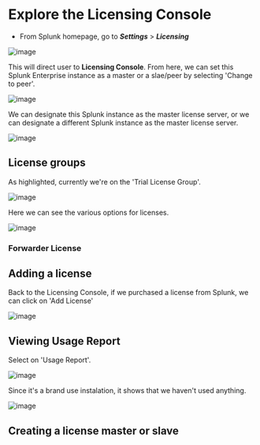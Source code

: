 # Explore the Licensing Console

- From Splunk homepage, go to ***Settings*** > ***Licensing***

![image](https://github.com/user-attachments/assets/303312db-3a79-4eef-ac33-44f5d3c20966)

This will direct user to **Licensing Console**. From here, we can set this Splunk Enterprise instance as a master or a slae/peer by selecting 'Change to peer'.

![image](https://github.com/user-attachments/assets/b2e9b607-a75b-472b-a037-e592ce7c4949)

We can designate this Splunk instance as the master license server, or we can designate a different Splunk instance as the master license server.

![image](https://github.com/user-attachments/assets/9508eb33-f61e-4928-95da-47430bb8c79d)

## License groups

As highlighted, currently we're on the 'Trial License Group'.

![image](https://github.com/user-attachments/assets/319fc693-3649-48c2-b49c-0a6e269a4302)

Here we can see the various options for licenses.

![image](https://github.com/user-attachments/assets/1261fe89-6a0e-4aaa-a5f8-9a7df3cec6a5)


### Forwarder License

## Adding a license

Back to the Licensing Console, if we purchased a license from Splunk, we can click on 'Add License' 

![image](https://github.com/user-attachments/assets/91d08fbb-1d61-4dd2-987a-124cc2bbfeb3)

## Viewing Usage Report

Select on 'Usage Report'. 

![image](https://github.com/user-attachments/assets/cd0366eb-99ec-4928-88a6-6ec6c256295b)

Since it's a brand use instalation, it shows that we haven't used anything.

![image](https://github.com/user-attachments/assets/952a0d7f-0f2e-47ba-ae4c-700accd5b777)

## Creating a license master or slave
